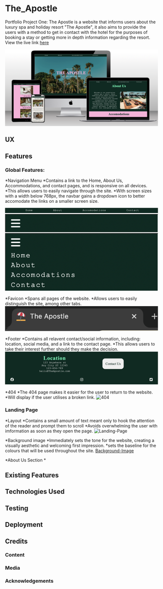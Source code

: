 # The_Apostle
Portfolio Project One:
The Apostle is a website that informs users about the luxury spa and holiday resort "The Apostle", it also aims to provide the users with a method to get in contact with the hotel for the purposes of booking a stay or getting more in depth information regarding the resort. View the live link [here](https://noahdr17.github.io/The_Apostle/)

![Mockup](docs/readme_media/mockup.jpg)

## UX

## Features
### Global Features: 
*Navigation Menu 
    *Contains a link to the Home, About Us, Accommodations, and contact pages, and is responsive on all devices.
    *This allows users to easily navigate through the site.
    *With screen sizes with a width below 768px, the navbar gains a dropdown icon to better accomodate the links on a smaller screen size.

![Navbar](docs/readme_media/navbar.jpg)
![Navbar](docs/readme_media/navbar-toggle.jpg)
![Navbar](docs/readme_media/navbar-dropdown.jpg)

*Favicon 
    *Spans all pages of the website.
    *Allows users to easily distinguish the site, among other tabs.
![Favicon](docs/readme_media/favicon.jpg)

*Footer 
    *Contains all relavent contact/social information, including: location, social media, and a link to the contact page.
    *This allows users to take their interest further should they make the decision.
![Footer](docs/readme_media/footer.jpg)

*404 
    *The 404 page makes it easier for the user to return to the website.
    *Will display if the user utilises a broken link.
![404](docs/readme_media/404.jpg)

### Landing Page 
*Layout 
    *Contains a small amount of text meant only to hook the attention of the reader and prompt them to scroll
    *Avoids overwhelming the user with imformation as soon as they open the page.
![Landing-Page](docs/readme_media/home.jpg)

*Background image
    *Immediately sets the tone for the website, creating a visually aesthetic and welcoming first impression.
    *sets the baseline for the colours that will be used throughout the site.
[Background-Image](docs/readme_media/Background.jpg)

*About Us Section
    *

## Existing Features

## Technologies Used 

## Testing 

## Deployment

## Credits 

### Content 

### Media 

### Acknowledgements 